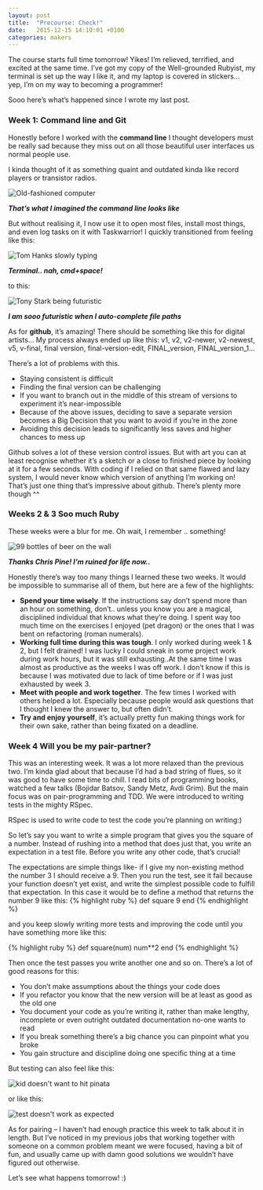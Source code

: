 ```yaml
---
layout: post
title:  "Precourse: Check!"
date:   2015-12-15 14:10:01 +0100
categories: makers
---
```


The course starts full time tomorrow! Yikes! I’m relieved, terrified, and excited at the same time. I’ve got my copy of the Well-grounded Rubyist, my terminal is set up the way I like it, and my laptop is covered in stickers… yep, I’m on my way to becoming a programmer!

Sooo here’s what’s happened since I wrote my last post.

### **Week 1: Command line and Git**

Honestly before I worked with the **command line** I thought developers must be really sad because they miss out on all those beautiful user interfaces us normal people use.

I kinda thought of it as something quaint and outdated kinda like record players or transistor radios.

![Old-fashioned computer](https://makersandlegos.files.wordpress.com/2016/01/giphy-2.gif?w=870&h=870)

**_That’s what I imagined the command line looks like_**

But without realising it, I now use it to open most files, install most things, and even log tasks on it with Taskwarrior! I quickly transitioned from feeling like this:

![Tom Hanks slowly typing](https://makersandlegos.files.wordpress.com/2016/01/bqcxapk.gif?w=730)

**_Terminal.. nah, cmd+space!_**

to this:

![Tony Stark being futuristic](https://makersandlegos.files.wordpress.com/2016/01/giphy.gif?w=730)

**_I am sooo futuristic when I auto-complete file paths_**

As for **github**, it’s amazing! There should be something like this for digital artists… My process always ended up like this: v1, v2, v2-newer, v2-newest, v5, v-final, final version, final-version-edit, FINAL_version, FINAL_version_1…

There’s a lot of problems with this.

* Staying consistent is difficult
* Finding the final version can be challenging
* If you want to branch out in the middle of this stream of versions to experiment it’s near-impossible
* Because of the above issues, deciding to save a separate version becomes a Big Decision that you want to avoid if you’re in the zone
* Avoiding this decision leads to significantly less saves and higher chances to mess up

Github solves a lot of these version control issues. But with art you can at least recognise whether it’s a sketch or a close to finished piece by looking at it for a few seconds. With coding if I relied on that same flawed and lazy system, I would never know which version of anything I’m working on! That’s just one thing that’s impressive about github. There’s plenty more though ^^

### **Weeks 2 & 3 Soo much Ruby**

These weeks were a blur for me. Oh wait, I remember .. something!

![99 bottles of beer on the wall](https://makersandlegos.files.wordpress.com/2016/01/99-bottles.gif?w=549&h=379)

_**Thanks Chris Pine! I’m ruined for life now..**_

Honestly there’s way too many things I learned these two weeks. It would be impossible to summarise all of them, but here are a few of the highlights:

* **Spend your time wisely**. If the instructions say don’t spend more than an hour on something, don’t.. unless you know you are a magical, disciplined individual that knows what they’re doing. I spent way too much time on the exercises I enjoyed (pet dragon) or the ones that I was bent on refactoring (roman numerals).
* **Working full time during this was tough**. I only worked during week 1 & 2, but I felt drained! I was lucky I could sneak in some project work during work hours, but it was still exhausting..At the same time I was almost as productive as the weeks I was off work. I don’t know if this is because I was motivated due to lack of time before or if I was just exhausted by week 3.
* **Meet with people and work together**. The few times I worked with others helped a lot. Especially because people would ask questions that I thought I knew the answer to, but often didn’t.
* **Try and enjoy yourself**, it’s actually pretty fun making things work for their own sake, rather than being fixated on a deadline.

### **Week 4 Will you be my pair-partner?**

This was an interesting week. It was a lot more relaxed than the previous two. I’m kinda glad about that because I’d  had a bad string of flues, so it was good to have some time to chill. I read bits of programming books, watched a few talks (Bojidar Batsov, Sandy Metz, Avdi Grim). But the main focus was on pair-programming and TDD. We were introduced to writing tests in the mighty RSpec.

RSpec is used to write code to test the code you’re planning on writing:)

So let’s say you want to write a simple program that gives you the square of a number. Instead of rushing into a method that does just that, you write an expectation in a test file. Before you write any other code, that’s crucial!

The expectations are simple things like- if I give my non-existing method the number 3 I should receive a 9. Then you run the test, see it fail because your function doesn’t yet exist, and write the simplest possible code to fulfill that expectation. In this case it would be to define a method that returns the number 9 like this:
{% highlight ruby %}
def square
  9
end
{% endhighlight %}

and you keep slowly writing more tests and improving the code until you have something more like this:

{% highlight ruby %}
def square(num)
  num**2
end
{% endhighlight %}

Then once the test passes you write another one and so on. There’s a lot of good reasons for this:

* You don’t make assumptions about the things your code does
* If you refactor you know that the new version will be at least as good as the old one
* You document your code as you’re writing it, rather than make lengthy, incomplete or even outright outdated documentation no-one wants to read
* If you break something there’s a big chance you can pinpoint what you broke
* You gain structure and discipline doing one specific thing at a time

But testing can also feel like this:

![kid doesn't want to hit pinata](https://i0.wp.com/38.media.tumblr.com/538c84f63765a398b291429a55882331/tumblr_inline_n6vkoiTSqe1raprkq.gif)

or like this:

![test doesn't work as expected](https://i2.wp.com/38.media.tumblr.com/c51876c7104492f62b827b1e34f93fab/tumblr_inline_mhagxdlsyz1qz4rgp.gif)

As for pairing – I haven’t had enough practice this week to talk about it in length. But I’ve noticed in my previous jobs that working together with someone on a common problem meant we were focused, having a bit of fun, and usually came up with damn good solutions we wouldn’t have figured out otherwise.

Let’s see what happens tomorrow! :)
